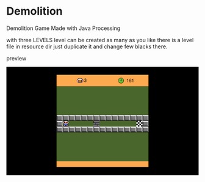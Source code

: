 # Demolition
 Demolition Game Made with Java Processing

with three LEVELS
level can be created as many as you like there is a level file in resource dir just duplicate it and change few blacks there.

preview

![](preview.gif)